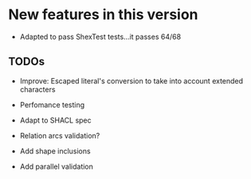 New features in this version
============================

- Adapted to pass ShexTest tests...it passes 64/68


 TODOs
------

- 	Improve: Escaped literal's conversion to take into account extended characters
   
-   Perfomance testing

-   Adapt to SHACL spec

-   Relation arcs validation?

-   Add shape inclusions

-   Add parallel validation


